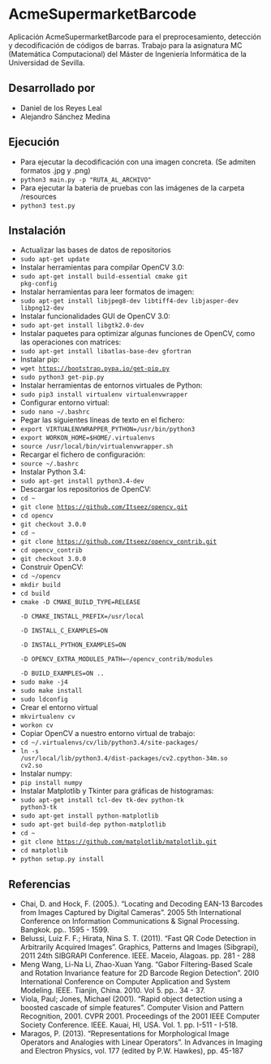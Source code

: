 # AcmeSupermarketBarcode
Aplicación AcmeSupermarketBarcode para el preprocesamiento, detección y decodificación de códigos de barras. Trabajo para la asignatura MC (Matemática Computacional) del Máster de Ingeniería Informática de la Universidad de Sevilla.

## Desarrollado por 
* Daniel de los Reyes Leal
* Alejandro Sánchez Medina

## Ejecución
* Para ejecutar la decodificación con una imagen concreta. (Se admiten formatos .jpg y .png)
 * <code>python3 main.py -p "RUTA_AL_ARCHIVO"</code>
* Para ejecutar la bateria de pruebas con las imágenes de la carpeta /resources
 * <code>python3 test.py</code>

## Instalación
* Actualizar las bases de datos de repositorios
 * <code>sudo apt-get update</code>
* Instalar herramientas para compilar OpenCV 3.0:
 * <code>sudo apt-get install build-essential cmake git pkg-config</code>
* Instalar herramientas para leer formatos de imagen:
 * <code>sudo apt-get install libjpeg8-dev libtiff4-dev libjasper-dev libpng12-dev</code>
* Instalar funcionalidades GUI de OpenCV 3.0:
 * <code>sudo apt-get install libgtk2.0-dev</code>
* Instalar paquetes para optimizar algunas funciones de OpenCV, como las operaciones con matrices:
 * <code>sudo apt-get install libatlas-base-dev gfortran</code>
* Instalar pip:
 * <code>wget https://bootstrap.pypa.io/get-pip.py</code>
 * <code>sudo python3 get-pip.py</code>
* Instalar herramientas de entornos virtuales de Python:
 * <code>sudo pip3 install virtualenv virtualenvwrapper</code>
* Configurar entorno virtual:
 * <code>sudo nano ~/.bashrc</code>
* Pegar las siguientes líneas de texto en el fichero:
 * <code>export VIRTUALENVWRAPPER_PYTHON=/usr/bin/python3</code>
 * <code>export WORKON_HOME=$HOME/.virtualenvs</code>
 * <code>source /usr/local/bin/virtualenvwrapper.sh</code>
* Recargar el fichero de configuración:
 * <code>source ~/.bashrc</code>
* Instalar Python 3.4:
 * <code>sudo apt-get install python3.4-dev</code>
* Descargar los repositorios de OpenCV:
 * <code>cd ~</code>
 * <code>git clone https://github.com/Itseez/opencv.git</code>
 * <code>cd opencv</code>
 * <code>git checkout 3.0.0</code>
 * <code>cd ~</code>
 * <code>git clone https://github.com/Itseez/opencv_contrib.git</code>
 * <code>cd opencv_contrib</code>
 * <code>git checkout 3.0.0</code>
* Construir OpenCV:
 * <code>cd ~/opencv</code>
 * <code>mkdir build</code>
 * <code>cd build</code>
 * <code>cmake -D CMAKE_BUILD_TYPE=RELEASE \
	-D CMAKE_INSTALL_PREFIX=/usr/local \
	-D INSTALL_C_EXAMPLES=ON \
	-D INSTALL_PYTHON_EXAMPLES=ON \
	-D OPENCV_EXTRA_MODULES_PATH=~/opencv_contrib/modules \
	-D BUILD_EXAMPLES=ON ..</code>
 * <code>sudo make -j4</code>
 * <code>sudo make install</code>
 * <code>sudo ldconfig</code>
* Crear el entorno virtual
 * <code>mkvirtualenv cv</code>
 * <code>workon cv</code>
* Copiar OpenCV a nuestro entorno virtual de trabajo:
 * <code>cd ~/.virtualenvs/cv/lib/python3.4/site-packages/</code>
 * <code>ln -s /usr/local/lib/python3.4/dist-packages/cv2.cpython-34m.so cv2.so</code>
* Instalar numpy:
 * <code>pip install numpy</code>
* Instalar Matplotlib y Tkinter para gráficas de histogramas:
 * <code>sudo apt-get install tcl-dev tk-dev python-tk python3-tk</code>
 * <code>sudo apt-get install python-matplotlib</code>
 * <code>sudo apt-get build-dep python-matplotlib</code>
 * <code>cd ~</code>
 * <code>git clone https://github.com/matplotlib/matplotlib.git</code>
 * <code>cd matplotlib</code>
 * <code>python setup.py install</code>

 ## Referencias
* Chai, D. and Hock, F. (2005.). “Locating and Decoding EAN-13 Barcodes from Images Captured by Digital Cameras”. 2005 5th International Conference on Information Communications & Signal Processing. Bangkok. pp.. 1595 - 1599.
* Belussi, Luiz F. F.; Hirata, Nina S. T. (2011). “Fast QR Code Detection in Arbitrarily Acquired Images”.  Graphics, Patterns and Images (Sibgrapi), 2011 24th SIBGRAPI Conference. IEEE. Maceio, Alagoas. pp. 281 - 288
* Meng Wang, Li-Na Li, Zhao-Xuan Yang. “Gabor Filtering-Based Scale and Rotation Invariance feature for 2D Barcode Region Detection”. 20I0 International Conference on Computer Application and System Modeling. IEEE. Tianjin, China. 2010. Vol 5. pp.. 34 - 37.
* Viola, Paul; Jones, Michael (2001). “Rapid object detection using a boosted cascade of simple features”. Computer Vision and Pattern Recognition, 2001. CVPR 2001. Proceedings of the 2001 IEEE Computer Society Conference. IEEE. Kauai, HI, USA. Vol. 1. pp. I-511 - I-518.
* Maragos, P. (2013). “Representations for Morphological Image Operators and Analogies with Linear Operators”. In Advances in Imaging and Electron Physics, vol. 177 (edited by P.W. Hawkes), pp. 45-187